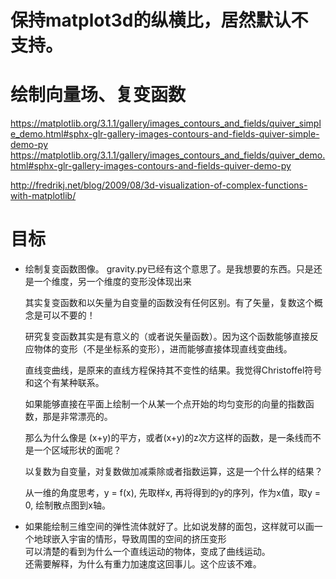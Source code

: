 # 保持matplot3d的纵横比，居然默认不支持。

# 绘制向量场、复变函数
https://matplotlib.org/3.1.1/gallery/images_contours_and_fields/quiver_simple_demo.html#sphx-glr-gallery-images-contours-and-fields-quiver-simple-demo-py
https://matplotlib.org/3.1.1/gallery/images_contours_and_fields/quiver_demo.html#sphx-glr-gallery-images-contours-and-fields-quiver-demo-py


http://fredrikj.net/blog/2009/08/3d-visualization-of-complex-functions-with-matplotlib/    
# 目标
- 绘制复变函数图像。 gravity.py已经有这个意思了。是我想要的东西。只是还是一个维度，另一个维度的变形没体现出来 
    
    其实复变函数和以矢量为自变量的函数没有任何区别。有了矢量，复数这个概念是可以不要的！  

    研究复变函数其实是有意义的（或者说矢量函数）。因为这个函数能够直接反应物体的变形（不是坐标系的变形），进而能够直接体现直线变曲线。
    
    直线变曲线，是原来的直线方程保持其不变性的结果。我觉得Christoffel符号和这个有某种联系。
    
    如果能够直接在平面上绘制一个从某一个点开始的均匀变形的向量的指数函数，那是非常漂亮的。
    
    那么为什么像是 (x+y)的平方，或者(x+y)的z次方这样的函数，是一条线而不是一个区域形状的面呢？
    
    以复数为自变量，对复数做加减乘除或者指数运算，这是一个什么样的结果？
    
    从一维的角度思考，y = f(x), 先取样x, 再将得到的y的序列，作为x值，取y = 0, 绘制散点图到x轴。
    
- 如果能绘制三维空间的弹性流体就好了。比如说发酵的面包，这样就可以画一个地球嵌入宇宙的情形，导致周围的空间的挤压变形   
可以清楚的看到为什么一个直线运动的物体，变成了曲线运动。   
还需要解释，为什么有重力加速度这回事儿。这个应该不难。


